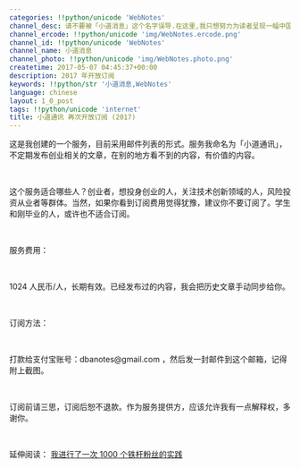 ```yaml
---
categories: !!python/unicode 'WebNotes'
channel_desc: 请不要被「小道消息」这个名字误导.在这里,我只想努力为读者呈现一幅中国互联网的清明上河图.
channel_ercode: !!python/unicode 'img/WebNotes.ercode.png'
channel_id: !!python/unicode 'WebNotes'
channel_name: 小道消息
channel_photo: !!python/unicode 'img/WebNotes.photo.png'
createtime: 2017-05-07 04:45:37+00:00
description: 2017 年开放订阅
keywords: !!python/str '小道消息,WebNotes'
language: chinese
layout: 1_0_post
tags: !!python/unicode 'internet'
title: 小道通讯 再次开放订阅 (2017)
---
```

<div class="rich_media_content" id="js_content">
<p>
         这是我创建的一个服务，目前采用邮件列表的形式。服务我命名为「小道通讯」，不定期发布创业相关的文章，在别的地方看不到的内容，有价值的内容。
        </p>
<p>
<br/>
</p>
<p>
         这个服务适合哪些人？创业者，想投身创业的人，关注技术创新领域的人，风险投资从业者等群体。当然，如果你看到订阅费用觉得犹豫，建议你不要订阅了。学生和刚毕业的人，或许也不适合订阅。
        </p>
<p>
<br/>
</p>
<p>
         服务费用：
        </p>
<p>
<br/>
</p>
<p>
         1024 人民币/人，长期有效。已经发布过的内容，我会把历史文章手动同步给你。
        </p>
<p>
<br style="max-width: 100% !important; box-sizing: border-box !important; word-wrap: break-word !important;"/>
</p>
<p>
         订阅方法：
        </p>
<p>
<br/>
</p>
<p>
         打款给支付宝账号：dbanotes@gmail.com ，然后发一封邮件到这个邮箱，记得附上截图。
         <br style="max-width: 100% !important; box-sizing: border-box !important; word-wrap: break-word !important;"/>
</p>
<p>
<br style="max-width: 100% !important; box-sizing: border-box !important; word-wrap: break-word !important;"/>
</p>
<p>
         订阅前请三思，订阅后恕不退款。作为服务提供方，应该允许我有一点解释权，多谢你。
        </p>
<p>
<br/>
</p>
<p>
         延伸阅读：
         <a data_ue_src="http://mp.weixin.qq.com/s?__biz=MjM5ODIyMTE0MA==&amp;mid=2650968427&amp;idx=1&amp;sn=6d8c4708acf4f29fcca9d81acff9367d&amp;scene=21#wechat_redirect" href="http://mp.weixin.qq.com/s?__biz=MjM5ODIyMTE0MA==&amp;mid=2650968427&amp;idx=1&amp;sn=6d8c4708acf4f29fcca9d81acff9367d&amp;scene=21#wechat_redirect" target="_blank">
          我进行了一次 1000 个铁杆粉丝的实践
         </a>
</p>
</div>